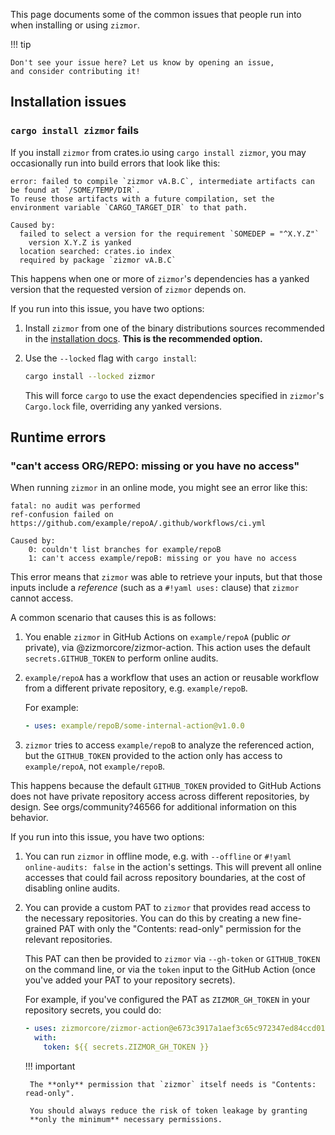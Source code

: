 This page documents some of the common issues that people run into when
installing or using `zizmor`.

!!! tip

    Don't see your issue here? Let us know by opening an issue,
    and consider contributing it!

## Installation issues

### `cargo install zizmor` fails

If you install `zizmor` from crates.io using `cargo install zizmor`, you
may occasionally run into build errors that look like this:

```
error: failed to compile `zizmor vA.B.C`, intermediate artifacts can be found at `/SOME/TEMP/DIR`.
To reuse those artifacts with a future compilation, set the environment variable `CARGO_TARGET_DIR` to that path.

Caused by:
  failed to select a version for the requirement `SOMEDEP = "^X.Y.Z"`
    version X.Y.Z is yanked
  location searched: crates.io index
  required by package `zizmor vA.B.C`
```

This happens when one or more of `zizmor`'s dependencies has a yanked version
that the requested version of `zizmor` depends on.

If you run into this issue, you have two options:

1. Install `zizmor` from one of the binary distributions sources
   recommended in the [installation docs](./installation.md).
   **This is the recommended option.**
2. Use the `--locked` flag with `cargo install`:

    ```bash
    cargo install --locked zizmor
    ```

    This will force `cargo` to use the exact dependencies specified in
    `zizmor`'s `Cargo.lock` file, overriding any yanked versions.

## Runtime errors

### "can't access ORG/REPO: missing or you have no access"

When running `zizmor` in an online mode, you might see an error like this:

```
fatal: no audit was performed
ref-confusion failed on https://github.com/example/repoA/.github/workflows/ci.yml

Caused by:
    0: couldn't list branches for example/repoB
    1: can't access example/repoB: missing or you have no access
```

This error means that `zizmor` was able to retrieve your inputs,
but that those inputs include a _reference_ (such as a `#!yaml uses:` clause)
that `zizmor` cannot access.

A common scenario that causes this is as follows:

1. You enable `zizmor` in GitHub Actions on `example/repoA` (public _or_
   private), via @zizmorcore/zizmor-action. This action uses the default
   `secrets.GITHUB_TOKEN` to perform online audits.
2. `example/repoA` has a workflow that uses an action or reusable workflow
from a different private repository, e.g. `example/repoB`.

    For example:

    ```yaml title="example/repoA/.github/workflows/ci.yml"
    - uses: example/repoB/some-internal-action@v1.0.0
    ```

3. `zizmor` tries to access `example/repoB` to analyze the referenced
   action, but the `GITHUB_TOKEN` provided to the action only has access
   to `example/repoA`, not `example/repoB`.

This happens because the default `GITHUB_TOKEN` provided to GitHub Actions
does not have private repository access across different repositories,
by design. See orgs/community?46566 for additional information on this
behavior.

If you run into this issue, you have two options:

1. You can run `zizmor` in offline mode, e.g. with `--offline` or
   `#!yaml online-audits: false` in the action's settings. This will prevent
   all online accesses that could fail across repository boundaries,
   at the cost of disabling online audits.

2. You can provide a custom PAT to `zizmor` that provides read access to the
   necessary repositories. You can do this by creating a new fine-grained PAT
   with only the "Contents: read-only" permission for the relevant repositories.

    This PAT can then be provided to `zizmor` via `--gh-token` or `GITHUB_TOKEN`
    on the command line, or via the `token` input to the GitHub Action
    (once you've added your PAT to your repository secrets).

    For example, if you've configured the PAT as `ZIZMOR_GH_TOKEN`
    in your repository secrets, you could do:

    ```yaml title="example/repoA/.github/workflows/ci.yml" hl_lines="3"
    - uses: zizmorcore/zizmor-action@e673c3917a1aef3c65c972347ed84ccd013ecda4 # v0.2.0
      with:
        token: ${{ secrets.ZIZMOR_GH_TOKEN }}
    ```

    !!! important

        The **only** permission that `zizmor` itself needs is "Contents: read-only".

        You should always reduce the risk of token leakage by granting
        **only the minimum** necessary permissions.
